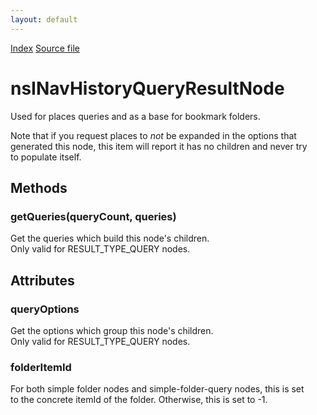 ```yaml
---
layout: default
---
```

<div id='links'><a href="../index.html">Index</a>
<a href="http://dxr.mozilla.org/mozilla-central/source/toolkit/components/places/nsINavHistoryService.idl">Source file</a>
</div>

# nsINavHistoryQueryResultNode #
  
Used for places queries and as a base for bookmark folders.  
  
Note that if you request places to *not* be expanded in the options that  
generated this node, this item will report it has no children and never try  
to populate itself.  
  

## Methods ##

### getQueries(queryCount, queries) ###
  
Get the queries which build this node's children.  
Only valid for RESULT_TYPE_QUERY nodes.  
  

## Attributes ##

### queryOptions ###
  
Get the options which group this node's children.  
Only valid for RESULT_TYPE_QUERY nodes.  
  

### folderItemId ###
  
For both simple folder nodes and simple-folder-query nodes, this is set  
to the concrete itemId of the folder. Otherwise, this is set to -1.  
  
